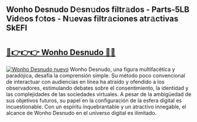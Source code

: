 ## Wonho Desnudo D𝚎sn𝚞dos filtr𝚊dos - Parts-5LB Vid𝚎os f𝚘tos - N𝚞evas filtr𝚊ciones atr𝚊ctivas SkEFI

# <h2><a href="http://mbbi5e.tromn.icu/?c=Wonho+Desnudo">🔗👉👉👉 Wonho Desnudo 🔗🔗</a></h2>

[![Wonho Desnudo nuevo](https://i.imgur.com/pEAQMta.gif)](http://mbbi5e.tromn.icu/?c=Wonho+Desnudo)
Wonho Desnudo, una figura multifacética y paradójica, desafía la comprensión simple. Su método poco convencional de interactuar con audiencias en línea ha atraído y ofendido a los observadores, estimulando debates sobre el consentimiento, la identidad y las complejidades de las sociedades virtuales. A pesar de la ambigüedad de sus objetivos futuros, su papel en la configuración de la esfera digital es incuestionable. Con un espíritu inquebrantable y un atractivo innegable, el alcance de Wonho Desnudo en el universo digital es ilimitado.
